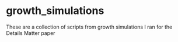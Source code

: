 # growth_simulations
These are a collection of scripts from growth simulations I ran for the Details Matter paper
